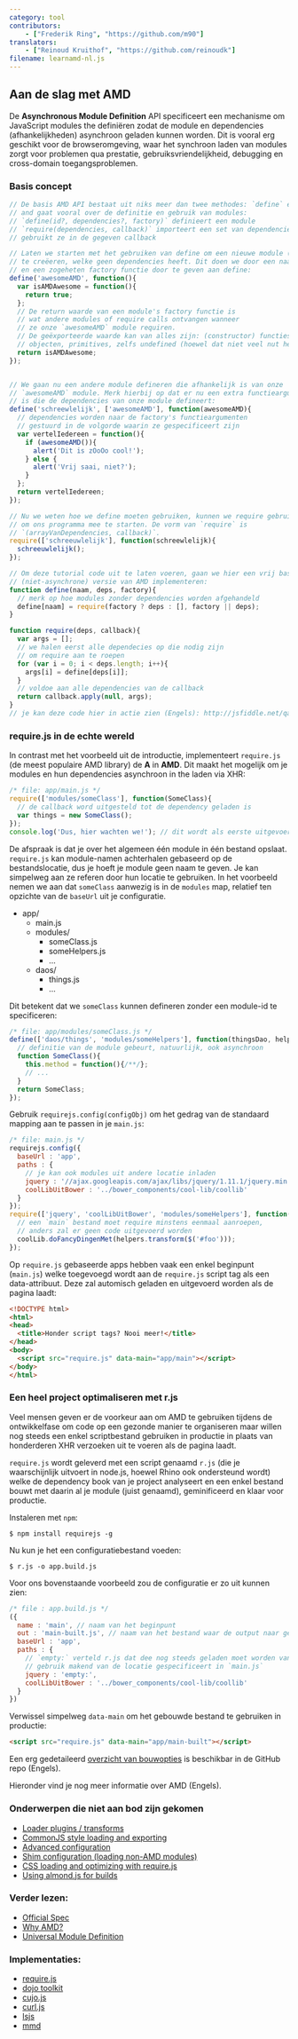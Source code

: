 ```yaml
---
category: tool
contributors:
    - ["Frederik Ring", "https://github.com/m90"]
translators:
    - ["Reinoud Kruithof", "https://github.com/reinoudk"]
filename: learnamd-nl.js
---
```


## Aan de slag met AMD

De **Asynchronous Module Definition** API specificeert een mechanisme om JavaScript
 modules the definiëren zodat de module en dependencies (afhankelijkheden) asynchroon
 geladen kunnen worden. Dit is vooral erg geschikt voor de browseromgeving, waar het
 synchroon laden van modules zorgt voor problemen qua prestatie, gebruiksvriendelijkheid,
 debugging en cross-domain toegangsproblemen.

### Basis concept

```javascript
// De basis AMD API bestaat uit niks meer dan twee methodes: `define` en `require`
// and gaat vooral over de definitie en gebruik van modules:
// `define(id?, dependencies?, factory)` definieert een module
// `require(dependencies, callback)` importeert een set van dependencies en
// gebruikt ze in de gegeven callback

// Laten we starten met het gebruiken van define om een nieuwe module (met naam)
// te creëeren, welke geen dependencies heeft. Dit doen we door een naam
// en een zogeheten factory functie door te geven aan define:
define('awesomeAMD', function(){
  var isAMDAwesome = function(){
    return true;
  };
  // De return waarde van een module's factory functie is
  // wat andere modules of require calls ontvangen wanneer
  // ze onze `awesomeAMD` module requiren.
  // De geëxporteerde waarde kan van alles zijn: (constructor) functies,
  // objecten, primitives, zelfs undefined (hoewel dat niet veel nut heeft).
  return isAMDAwesome;
});


// We gaan nu een andere module defineren die afhankelijk is van onze
// `awesomeAMD` module. Merk hierbij op dat er nu een extra functieargument
// is die de dependencies van onze module defineert:
define('schreewlelijk', ['awesomeAMD'], function(awesomeAMD){
  // dependencies worden naar de factory's functieargumenten
  // gestuurd in de volgorde waarin ze gespecificeert zijn
  var vertelIedereen = function(){
    if (awesomeAMD()){
      alert('Dit is zOoOo cool!');
    } else {
      alert('Vrij saai, niet?');
    }
  };
  return vertelIedereen;
});

// Nu we weten hoe we define moeten gebruiken, kunnen we require gebruiken
// om ons programma mee te starten. De vorm van `require` is
// `(arrayVanDependencies, callback)`.
require(['schreeuwlelijk'], function(schreewlelijk){
  schreeuwlelijk();
});

// Om deze tutorial code uit te laten voeren, gaan we hier een vrij basic
// (niet-asynchrone) versie van AMD implementeren:
function define(naam, deps, factory){
  // merk op hoe modules zonder dependencies worden afgehandeld
  define[naam] = require(factory ? deps : [], factory || deps);
}

function require(deps, callback){
  var args = [];
  // we halen eerst alle dependecies op die nodig zijn
  // om require aan te roepen
  for (var i = 0; i < deps.length; i++){
    args[i] = define[deps[i]];
  }
  // voldoe aan alle dependencies van de callback
  return callback.apply(null, args);
}
// je kan deze code hier in actie zien (Engels): http://jsfiddle.net/qap949pd/
```

### require.js in de echte wereld

In contrast met het voorbeeld uit de introductie, implementeert `require.js`
 (de meest populaire AMD library) de **A** in **AMD**. Dit maakt het mogelijk
 om je modules en hun dependencies asynchroon in the laden via XHR:

```javascript
/* file: app/main.js */
require(['modules/someClass'], function(SomeClass){
  // de callback word uitgesteld tot de dependency geladen is
  var things = new SomeClass();
});
console.log('Dus, hier wachten we!'); // dit wordt als eerste uitgevoerd
```

De afspraak is dat je over het algemeen één module in één bestand opslaat.
`require.js` kan module-namen achterhalen gebaseerd op de bestandslocatie,
dus je hoeft je module geen naam te geven. Je kan simpelweg aan ze referen
 door hun locatie te gebruiken.
In het voorbeeld nemen we aan dat `someClass` aanwezig is in de `modules` map,
 relatief ten opzichte van de `baseUrl` uit je configuratie.

* app/
  * main.js
  * modules/
    * someClass.js
    * someHelpers.js
    * ...
  * daos/
    * things.js
    * ...

Dit betekent dat we `someClass` kunnen defineren zonder een module-id te specificeren:

```javascript
/* file: app/modules/someClass.js */
define(['daos/things', 'modules/someHelpers'], function(thingsDao, helpers){
  // definitie van de module gebeurt, natuurlijk, ook asynchroon
  function SomeClass(){
    this.method = function(){/**/};
    // ...
  }
  return SomeClass;
});
```

Gebruik `requirejs.config(configObj)` om het gedrag van de standaard mapping
 aan te passen in je `main.js`:

```javascript
/* file: main.js */
requirejs.config({
  baseUrl : 'app',
  paths : {
    // je kan ook modules uit andere locatie inladen
    jquery : '//ajax.googleapis.com/ajax/libs/jquery/1.11.1/jquery.min',
    coolLibUitBower : '../bower_components/cool-lib/coollib'
  }
});
require(['jquery', 'coolLibUitBower', 'modules/someHelpers'], function($, coolLib, helpers){
  // een `main` bestand moet require minstens eenmaal aanroepen,
  // anders zal er geen code uitgevoerd worden
  coolLib.doFancyDingenMet(helpers.transform($('#foo')));
});
```

Op `require.js` gebaseerde apps hebben vaak een enkel beginpunt (`main.js`)
 welke toegevoegd wordt aan de `require.js` script tag als een data-attribuut.
Deze zal automisch geladen en uitgevoerd worden als de pagina laadt:

```html
<!DOCTYPE html>
<html>
<head>
  <title>Honder script tags? Nooi meer!</title>
</head>
<body>
  <script src="require.js" data-main="app/main"></script>
</body>
</html>
```

### Een heel project optimaliseren met r.js

Veel mensen geven er de voorkeur aan om AMD te gebruiken tijdens de
  ontwikkelfase om code op een gezonde manier te organiseren maar
  willen nog steeds een enkel scriptbestand gebruiken in productie in
  plaats van honderderen XHR verzoeken uit te voeren als de pagina laadt.

`require.js` wordt geleverd met een script genaamd `r.js` (die je waarschijnlijk
uitvoert in node.js, hoewel Rhino ook ondersteund wordt) welke de
dependency book van je project analyseert en een enkel bestand bouwt met daarin
al je module (juist genaamd), geminificeerd en klaar voor productie.

Instaleren met `npm`:

```shell
$ npm install requirejs -g
```

Nu kun je het een configuratiebestand voeden:

```shell
$ r.js -o app.build.js
```

Voor ons bovenstaande voorbeeld zou de configuratie er zo uit kunnen zien:

```javascript
/* file : app.build.js */
({
  name : 'main', // naam van het beginpunt
  out : 'main-built.js', // naam van het bestand waar de output naar geschreven wordt
  baseUrl : 'app',
  paths : {
    // `empty:` verteld r.js dat dee nog steeds geladen moet worden van de CDN,
    // gebruik makend van de locatie gespecificeert in `main.js`
    jquery : 'empty:',
    coolLibUitBower : '../bower_components/cool-lib/coollib'
  }
})
```

Verwissel simpelweg `data-main` om het gebouwde bestand te gebruiken in productie:

```html
<script src="require.js" data-main="app/main-built"></script>
```

Een erg gedetaileerd [overzicht van bouwopties](https://github.com/jrburke/r.js/blob/master/build/example.build.js) is
beschikbar in de GitHub repo (Engels).

Hieronder vind je nog meer informatie over AMD (Engels).

### Onderwerpen die niet aan bod zijn gekomen

* [Loader plugins / transforms](http://requirejs.org/docs/plugins.html)
* [CommonJS style loading and exporting](http://requirejs.org/docs/commonjs.html)
* [Advanced configuration](http://requirejs.org/docs/api.html#config)
* [Shim configuration (loading non-AMD modules)](http://requirejs.org/docs/api.html#config-shim)
* [CSS loading and optimizing with require.js](http://requirejs.org/docs/optimization.html#onecss)
* [Using almond.js for builds](https://github.com/jrburke/almond)

### Verder lezen:

* [Official Spec](https://github.com/amdjs/amdjs-api/wiki/AMD)
* [Why AMD?](http://requirejs.org/docs/whyamd.html)
* [Universal Module Definition](https://github.com/umdjs/umd)

### Implementaties:

* [require.js](http://requirejs.org)
* [dojo toolkit](http://dojotoolkit.org/documentation/tutorials/1.9/modules/)
* [cujo.js](http://cujojs.com/)
* [curl.js](https://github.com/cujojs/curl)
* [lsjs](https://github.com/zazl/lsjs)
* [mmd](https://github.com/alexlawrence/mmd)
